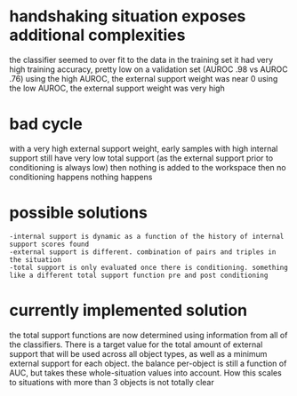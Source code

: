 # handshaking situation exposes additional complexities
the classifier seemed to over fit to the data in the training set
it had very high training accuracy, pretty low on a validation set (AUROC .98 vs AUROC .76)
using the high AUROC, the external support weight was near 0
using the low AUROC, the external support weight was very high

# bad cycle
with a very high external support weight, early samples with high internal support still have very low total support (as the external support prior to conditioning is always low)
then nothing is added to the workspace
then no conditioning happens
nothing happens

# possible solutions
	-internal support is dynamic as a function of the history of internal support scores found
	-external support is different. combination of pairs and triples in the situation
	-total support is only evaluated once there is conditioning. something like a different total support function pre and post conditioning

# currently implemented solution
the total support functions are now determined using information from all of the classifiers. There is a target value for the total amount of external support that will be used across all object types, as well as a minimum external support for each object. the balance per-object is still a function of AUC, but takes these whole-situation values into account. How this scales to situations with more than 3 objects is not totally clear


